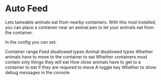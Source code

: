 # Auto Feed
Lets tameable animals eat from nearby containers.
With this mod installed, you can place a container near an animal pen to let your animals eat from the container.

In the config you can set:

Container range
Feed disallowed types
Animal disallowed types
Whether animals have to move to the container to eat
Whether containers must contain only things they will eat
How close animals have to get to a container to eat if they are required to move
A toggle key
Whether to show debug messages in the console

